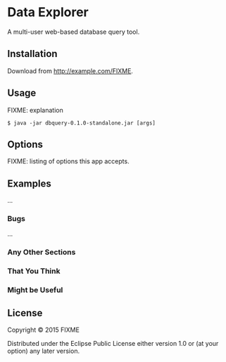 # Data Explorer

A multi-user web-based database query tool.

## Installation

Download from http://example.com/FIXME.

## Usage

FIXME: explanation

    $ java -jar dbquery-0.1.0-standalone.jar [args]

## Options

FIXME: listing of options this app accepts.

## Examples

...

### Bugs

...

### Any Other Sections
### That You Think
### Might be Useful

## License

Copyright © 2015 FIXME

Distributed under the Eclipse Public License either version 1.0 or (at
your option) any later version.
